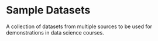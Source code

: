 # Sample Datasets

A collection of datasets from multiple sources to be used for demonstrations in data science courses. 

